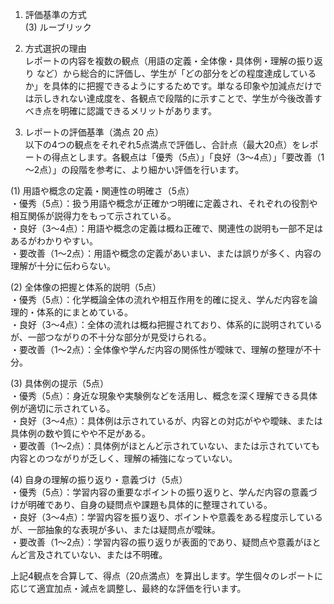 1. 評価基準の方式  
(3) ルーブリック

2. 方式選択の理由  
レポートの内容を複数の観点（用語の定義・全体像・具体例・理解の振り返り など）から総合的に評価し、学生が「どの部分をどの程度達成しているか」を具体的に把握できるようにするためです。単なる印象や加減点だけでは示しきれない達成度を、各観点で段階的に示すことで、学生が今後改善すべき点を明確に認識できるメリットがあります。

3. レポートの評価基準（満点 20 点）  
以下の4つの観点をそれぞれ5点満点で評価し、合計点（最大20点）をレポートの得点とします。各観点は「優秀（5点）」「良好（3～4点）」「要改善（1～2点）」の段階を参考に、より細かい評価を行います。

(1) 用語や概念の定義・関連性の明確さ（5点）  
・優秀（5点）：扱う用語や概念が正確かつ明確に定義され、それぞれの役割や相互関係が説得力をもって示されている。  
・良好（3～4点）：用語や概念の定義は概ね正確で、関連性の説明も一部不足はあるがわかりやすい。  
・要改善（1～2点）：用語や概念の定義があいまい、または誤りが多く、内容の理解が十分に伝わらない。

(2) 全体像の把握と体系的説明（5点）  
・優秀（5点）：化学概論全体の流れや相互作用を的確に捉え、学んだ内容を論理的・体系的にまとめている。  
・良好（3～4点）：全体の流れは概ね把握されており、体系的に説明されているが、一部つながりの不十分な部分が見受けられる。  
・要改善（1～2点）：全体像や学んだ内容の関係性が曖昧で、理解の整理が不十分。

(3) 具体例の提示（5点）  
・優秀（5点）：身近な現象や実験例などを活用し、概念を深く理解できる具体例が適切に示されている。  
・良好（3～4点）：具体例は示されているが、内容との対応がやや曖昧、または具体例の数や質にやや不足がある。  
・要改善（1～2点）：具体例がほとんど示されていない、または示されていても内容とのつながりが乏しく、理解の補強になっていない。

(4) 自身の理解の振り返り・意義づけ（5点）  
・優秀（5点）：学習内容の重要なポイントの振り返りと、学んだ内容の意義づけが明確であり、自身の疑問点や課題も具体的に整理されている。  
・良好（3～4点）：学習内容を振り返り、ポイントや意義をある程度示しているが、一部抽象的な表現が多い、または疑問点が曖昧。  
・要改善（1～2点）：学習内容の振り返りが表面的であり、疑問点や意義がほとんど言及されていない、または不明確。

上記4観点を合算して、得点（20点満点）を算出します。学生個々のレポートに応じて適宜加点・減点を調整し、最終的な評価を行います。
